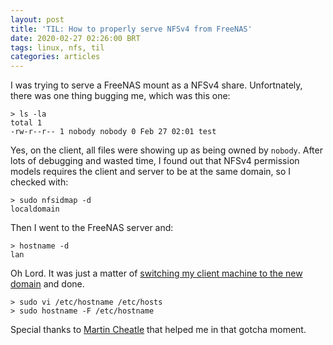 ```yaml
---
layout: post
title: 'TIL: How to properly serve NFSv4 from FreeNAS'
date: 2020-02-27 02:26:00 BRT
tags: linux, nfs, til
categories: articles
---
```


I was trying to serve a FreeNAS mount as a NFSv4 share. Unfortnately, there was one thing bugging me, which was this one:

```
> ls -la
total 1
-rw-r--r-- 1 nobody nobody 0 Feb 27 02:01 test
```

Yes, on the client, all files were showing up as being owned by `nobody`. After lots of debugging and wasted time, I found out that NFSv4 permission models requires the client and server to be at the same domain, so I checked with:

```
> sudo nfsidmap -d
localdomain
```

Then I went to the FreeNAS server and:

```
> hostname -d
lan
```

Oh Lord. It was just a matter of [switching my client machine to the new domain](https://serverfault.com/a/511304) and done.

```
> sudo vi /etc/hostname /etc/hosts
> sudo hostname -F /etc/hostname
```

Special thanks to [Martin Cheatle](https://www.ixsystems.com/community/threads/nfs-shares-are-mounted-as-nobody.44736/post-316720) that helped me in that gotcha moment.
